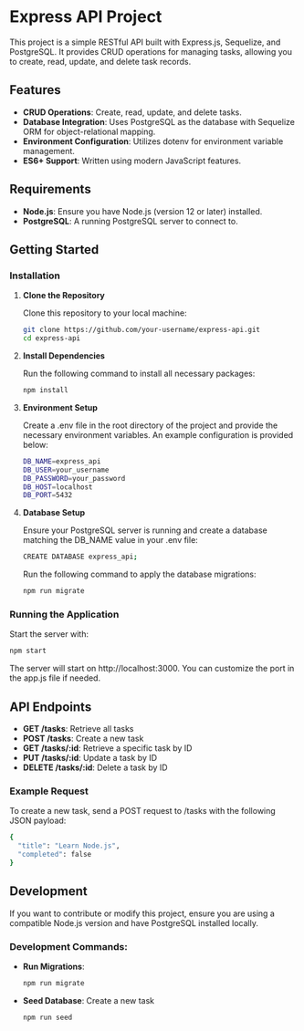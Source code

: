 # Express API Project

This project is a simple RESTful API built with Express.js, Sequelize, and PostgreSQL. It provides CRUD operations for managing tasks, allowing you to create, read, update, and delete task records.

## Features

- **CRUD Operations**: Create, read, update, and delete tasks.
- **Database Integration**: Uses PostgreSQL as the database with Sequelize ORM for object-relational mapping.
- **Environment Configuration**: Utilizes dotenv for environment variable management.
- **ES6+ Support**: Written using modern JavaScript features.

## Requirements

- **Node.js**: Ensure you have Node.js (version 12 or later) installed.
- **PostgreSQL**: A running PostgreSQL server to connect to.

## Getting Started

### Installation

1. **Clone the Repository**

   Clone this repository to your local machine:

   ```bash
   git clone https://github.com/your-username/express-api.git
   cd express-api
   ```
   
2. **Install Dependencies**

   Run the following command to install all necessary packages:

   ```bash
   npm install
   ```
   
3. **Environment Setup**

   Create a .env file in the root directory of the project and provide the necessary environment variables. An example configuration is provided below:

   ```bash
   DB_NAME=express_api
   DB_USER=your_username
   DB_PASSWORD=your_password
   DB_HOST=localhost
   DB_PORT=5432
   ```
   
4. **Database Setup**

   Ensure your PostgreSQL server is running and create a database matching the DB_NAME value in your .env file:

   ```bash
   CREATE DATABASE express_api;
   ```
   
   Run the following command to apply the database migrations:
   ```bash
   npm run migrate
   ```

### Running the Application

Start the server with:

   ```bash
   npm start
   ```

The server will start on http://localhost:3000. You can customize the port in the app.js file if needed.

## API Endpoints

- **GET /tasks**: Retrieve all tasks
- **POST /tasks**: Create a new task
- **GET /tasks/:id**:  Retrieve a specific task by ID
- **PUT /tasks/:id**: Update a task by ID
- **DELETE /tasks/:id**: Delete a task by ID

### Example Request

To create a new task, send a POST request to /tasks with the following JSON payload:

   ```bash
   {
     "title": "Learn Node.js",
     "completed": false
   }
   ```

## Development

If you want to contribute or modify this project, ensure you are using a compatible Node.js version and have PostgreSQL installed locally.

### Development Commands:

- **Run Migrations**:
   ```bash
   npm run migrate
   ```
  
- **Seed Database**: Create a new task
   ```bash
   npm run seed
   ```
  